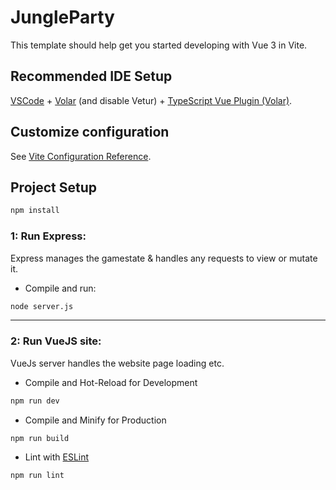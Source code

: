# JungleParty

This template should help get you started developing with Vue 3 in Vite.

## Recommended IDE Setup

[VSCode](https://code.visualstudio.com/) + [Volar](https://marketplace.visualstudio.com/items?itemName=Vue.volar) (and disable Vetur) + [TypeScript Vue Plugin (Volar)](https://marketplace.visualstudio.com/items?itemName=Vue.vscode-typescript-vue-plugin).

## Customize configuration

See [Vite Configuration Reference](https://vitejs.dev/config/).

## Project Setup

```sh
npm install
```

### 1: Run Express:
Express manages the gamestate & handles any requests to view or mutate it.

- Compile and run:
```sh
node server.js
```
---

### 2: Run VueJS site:
VueJs server handles the website page loading etc.

- Compile and Hot-Reload for Development

```sh
npm run dev
```
- Compile and Minify for Production

```sh
npm run build
```
- Lint with [ESLint](https://eslint.org/)

```sh
npm run lint
```
